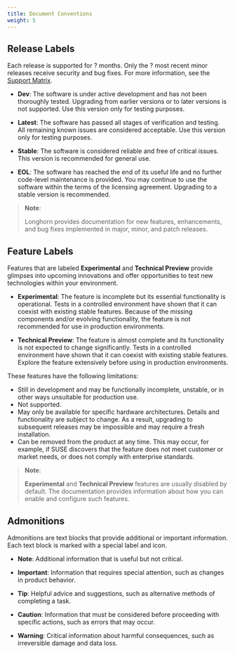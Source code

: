 ```yaml
---
title: Document Conventions
weight: 5
---
```


## Release Labels

Each release is supported for ? months. Only the ? most recent minor releases receive security and bug fixes. For more information, see the [Support Matrix](https://www.suse.com/suse-longhorn/support-matrix/all-supported-versions/).

- **Dev**: The software is under active development and has not been thoroughly tested. Upgrading from earlier versions or to later versions is not supported. Use this version only for testing purposes.

- **Latest**: The software has passed all stages of verification and testing. All remaining known issues are considered acceptable. Use this version only for testing purposes.

- **Stable**: The software is considered reliable and free of critical issues. This version is recommended for general use.

- **EOL**: The software has reached the end of its useful life and no further code-level maintenance is provided. You may continue to use the software within the terms of the licensing agreement. Upgrading to a stable version is recommended.

> **Note**:
>
> Longhorn provides documentation for new features, enhancements, and bug fixes implemented in major, minor, and patch releases.

## Feature Labels

Features that are labeled **Experimental** and **Technical Preview** provide glimpses into upcoming innovations and offer opportunities to test new technologies within your environment.

- **Experimental**: The feature is incomplete but its essential functionality is operational. Tests in a controlled environment have shown that it can coexist with existing stable features. Because of the missing components and/or evolving functionality, the feature is not recommended for use in production environments.

- **Technical Preview**: The feature is almost complete and its functionality is not expected to change significantly. Tests in a controlled environment have shown that it can coexist with existing stable features. Explore the feature extensively before using in production environments.

These features have the following limitations:

- Still in development and may be functionally incomplete, unstable, or in other ways unsuitable for production use.
- Not supported.
- May only be available for specific hardware architectures. Details and functionality are subject to change. As a result, upgrading to subsequent releases may be impossible and may require a fresh installation.
- Can be removed from the product at any time. This may occur, for example, if SUSE discovers that the feature does not meet customer or market needs, or does not comply with enterprise standards.

> **Note**:
> 
> **Experimental** and **Technical Preview** features are usually disabled by default. The documentation provides information about how you can enable and configure such features.

## Admonitions

Admonitions are text blocks that provide additional or important information. Each text block is marked with a special label and icon.

- **Note**: Additional information that is useful but not critical.

- **Important**: Information that requires special attention, such as changes in product behavior.

- **Tip**: Helpful advice and suggestions, such as alternative methods of completing a task.

- **Caution**: Information that must be considered before proceeding with specific actions, such as errors that may occur.

- **Warning**: Critical information about harmful consequences, such as irreversible damage and data loss.